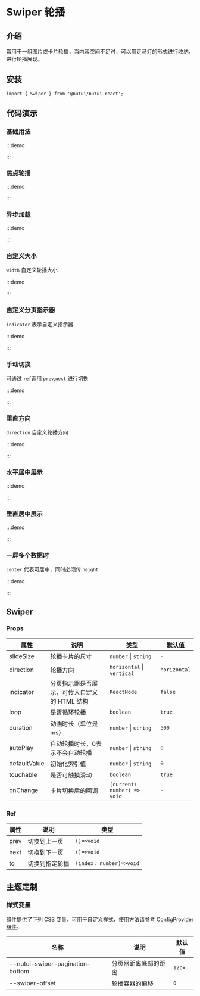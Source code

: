 # Swiper 轮播

## 介绍

常用于一组图片或卡片轮播，当内容空间不足时，可以用走马灯的形式进行收纳，进行轮播展现。

## 安装

```tsx
import { Swiper } from '@nutui/nutui-react';
```

## 代码演示

### 基础用法

:::demo

<CodeBlock src='h5/demo1.tsx'></CodeBlock>

:::

### 焦点轮播
:::demo

<CodeBlock src='h5/demo10.tsx'></CodeBlock>

:::
### 异步加载

:::demo

<CodeBlock src='h5/demo2.tsx'></CodeBlock>

:::

### 自定义大小

`width` 自定义轮播大小

:::demo

<CodeBlock src='h5/demo3.tsx'></CodeBlock>

:::

### 自定义分页指示器

`indicator` 表示自定义指示器

:::demo

<CodeBlock src='h5/demo4.tsx'></CodeBlock>

:::

### 手动切换

可通过 `ref`调用 `prev`,`next` 进行切换

:::demo

<CodeBlock src='h5/demo5.tsx'></CodeBlock>

:::

### 垂直方向

`direction` 自定义轮播方向

:::demo

<CodeBlock src='h5/demo6.tsx'></CodeBlock>

:::

### 水平居中展示


:::demo

<CodeBlock src='h5/demo7.tsx'></CodeBlock>

:::

### 垂直居中展示


:::demo

<CodeBlock src='h5/demo8.tsx'></CodeBlock>

:::

### 一屏多个数据时

`center` 代表可居中，同时必须传 `height`

:::demo

<CodeBlock src='h5/demo9.tsx'></CodeBlock>

:::

## Swiper

### Props

| 属性 | 说明 | 类型 | 默认值 |
| --- | --- | --- | --- |
| slideSize | 轮播卡片的尺寸 | `number` \| `string` | `-` |
| direction | 轮播方向 | `horizontal` \| `vertical` | `horizontal` |
| indicator | 分页指示器是否展示，可传入自定义的 HTML 结构 | `ReactNode` | `false` |
| loop | 是否循环轮播 | `boolean` | `true` |
| duration | 动画时长（单位是ms） | `number` \| `string` | `500` |
| autoPlay | 自动轮播时长，0表示不会自动轮播 | `number` \| `string` | `0` |
| defaultValue | 初始化索引值 | `number` \| `string` | `0` |
| touchable | 是否可触摸滑动 | `boolean` | `true` |
| onChange | 卡片切换后的回调 | `(current: number) => void` | `-` |

### Ref

| 属性 | 说明 | 类型 |
| --- | --- | --- |
| prev | 切换到上一页 | `()=>void` |
| next | 切换到下一页 | `()=>void` |
| to | 切换到指定轮播 | `(index: number)=>void` |

## 主题定制

### 样式变量

组件提供了下列 CSS 变量，可用于自定义样式，使用方法请参考 [ConfigProvider 组件](#/zh-CN/component/configprovider)。

| 名称 | 说明 | 默认值 |
| --- | --- | --- |
| \--nutui-swiper-pagination-bottom | 分页器距离底部的距离 | `12px` |
| \--swiper-offset | 轮播容器的偏移 | `0`    |
